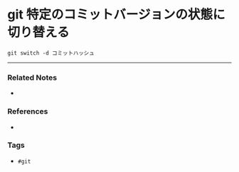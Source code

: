 # git 特定のコミットバージョンの状態に切り替える
`git switch -d コミットハッシュ`

---
### Related Notes
- 

### References
- 

### Tags
- `#git` 